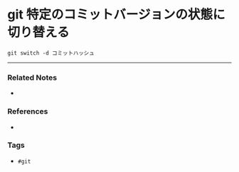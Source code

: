 # git 特定のコミットバージョンの状態に切り替える
`git switch -d コミットハッシュ`

---
### Related Notes
- 

### References
- 

### Tags
- `#git` 